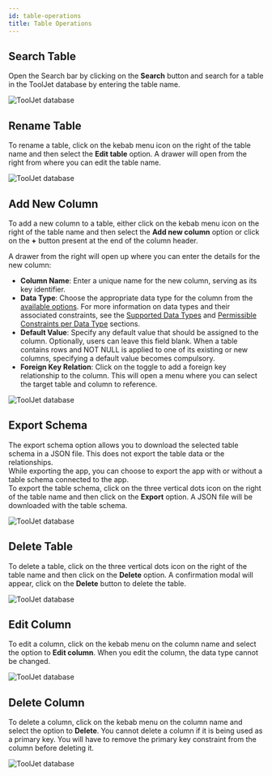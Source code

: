 ```yaml
---
id: table-operations
title: Table Operations
---
```


## Search Table

Open the Search bar by clicking on the **Search** button and search for a table in the ToolJet database by entering the table name.

<img className="screenshot-full" src="/img/v2-beta/database/ux2/search-v2.png" alt="ToolJet database" />

<div >

## Rename Table

To rename a table, click on the kebab menu icon on the right of the table name and then select the **Edit table** option. A drawer will open from the right from where you can edit the table name.

<img className="screenshot-full" src="/img/v2-beta/database/ux2/edit-table-name-v2.png" alt="ToolJet database" />

</div>

<div >

## Add New Column

To add a new column to a table, either click on the kebab menu icon on the right of the table name and then select the **Add new column** option or click on the **+** button present at the end of the column header.

A drawer from the right will open up where you can enter the details for the new column:

- **Column Name**: Enter a unique name for the new column, serving as its key identifier.
- **Data Type**: Choose the appropriate data type for the column from the [available options](/docs/tooljet-db/data-types#supported-data-types). For more information on data types and their associated constraints, see the [Supported Data Types](/docs/tooljet-db/data-types#supported-data-types) and [Permissible Constraints per Data Type](/docs/tooljet-db/data-types#permissible-constraints-per-data-type) sections.
- **Default Value**: Specify any default value that should be assigned to the column. Optionally, users can leave this field blank. When a table contains rows and NOT NULL is applied to one of its existing or new columns, specifying a default value becomes compulsory.
- **Foreign Key Relation**: Click on the toggle to add a foreign key relationship to the column. This will open a menu where you can select the target table and column to reference.

<img className="screenshot-full" src="/img/v2-beta/database/ux2/add-new-column-v2.gif" alt="ToolJet database"/>

</div>

<div >

## Export Schema

The export schema option allows you to download the selected table schema in a JSON file. This does not export the table data or the relationships.<br/>
While exporting the app, you can choose to export the app with or without a table schema connected to the app.<br/>
To export the table schema, click on the three vertical dots icon on the right of the table name and then click on the **Export** option. A JSON file will be downloaded with the table schema.

<img className="screenshot-full" src="/img/v2-beta/database/ux2/export-schema-v2.png" alt="ToolJet database" />

</div>

<div >

## Delete Table

To delete a table, click on the three vertical dots icon on the right of the table name and then click on the **Delete** option. A confirmation modal will appear, click on the **Delete** button to delete the table.

<img className="screenshot-full" src="/img/v2-beta/database/ux2/delete-table-v2.png" alt="ToolJet database" />

</div>

<div >

## Edit Column

To edit a column, click on the kebab menu on the column name and select the option to **Edit column**. When you edit the column, the data type cannot be changed.

<img className="screenshot-full" src="/img/v2-beta/database/ux2/edit-column-v2.png" alt="ToolJet database" />

</div>

<div >

## Delete Column

To delete a column, click on the kebab menu on the column name and select the option to **Delete**. You cannot delete a column if it is being used as a primary key. You will have to remove the primary key constraint from the column before deleting it.

<img className="screenshot-full" src="/img/v2-beta/database/ux2/delete-column-v2.png" alt="ToolJet database" />

</div>

